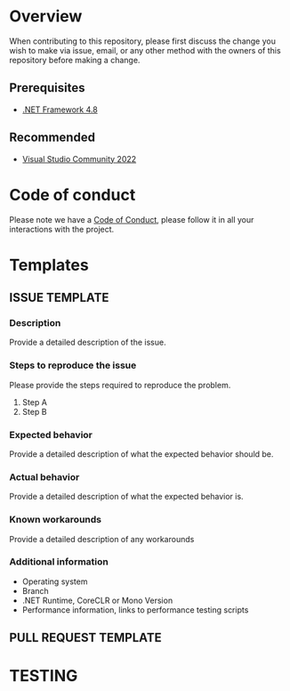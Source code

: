 # Overview
When contributing to this repository, please first discuss the change you wish to make via issue, email, or any other method with the owners of this repository before making a change.

## Prerequisites
* [.NET Framework 4.8](https://dotnet.microsoft.com/download/dotnet-framework)

## Recommended
* [Visual Studio Community 2022](https://visualstudio.microsoft.com/vs/)

# Code of conduct
Please note we have a [Code of Conduct](code-of-conduct.md), please follow it in all your interactions with the project.

# Templates

## ISSUE TEMPLATE

### Description
Provide a detailed description of the issue.

### Steps to reproduce the issue
Please provide the steps required to reproduce the problem.
1. Step A
2. Step B

### Expected behavior
Provide a detailed description of what the expected behavior should be.

### Actual behavior
Provide a detailed description of what the expected behavior is.

### Known workarounds
Provide a detailed description of any workarounds

### Additional information
* Operating system
* Branch
* .NET Runtime, CoreCLR or Mono Version
* Performance information, links to performance testing scripts

## PULL REQUEST TEMPLATE

# TESTING

<!-- 220418.113901 -->